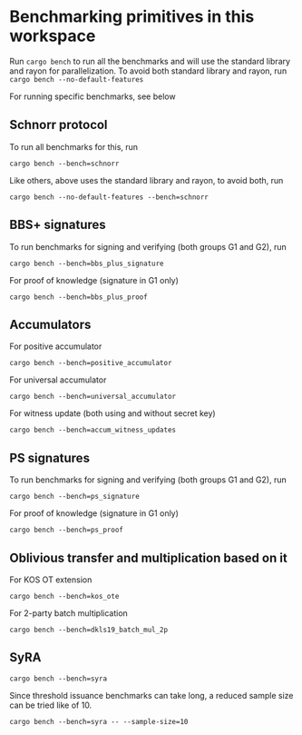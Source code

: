 # Benchmarking primitives in this workspace

Run `cargo bench` to run all the benchmarks and will use the standard library and rayon for parallelization. 
To avoid both standard library and rayon, run `cargo bench --no-default-features` 

For running specific benchmarks, see below

## Schnorr protocol
To run all benchmarks for this, run

`cargo bench --bench=schnorr`

Like others, above uses the standard library and rayon, to avoid both, run

`cargo bench --no-default-features --bench=schnorr`

## BBS+ signatures
To run benchmarks for signing and verifying (both groups G1 and G2), run

`cargo bench --bench=bbs_plus_signature`

For proof of knowledge (signature in G1 only)

`cargo bench --bench=bbs_plus_proof`

## Accumulators

For positive accumulator

`cargo bench --bench=positive_accumulator`

For universal accumulator

`cargo bench --bench=universal_accumulator`

For witness update (both using and without secret key)

`cargo bench --bench=accum_witness_updates`

## PS signatures
To run benchmarks for signing and verifying (both groups G1 and G2), run

`cargo bench --bench=ps_signature`

For proof of knowledge (signature in G1 only)

`cargo bench --bench=ps_proof`

## Oblivious transfer and multiplication based on it

For KOS OT extension

`cargo bench --bench=kos_ote`

For 2-party batch multiplication

`cargo bench --bench=dkls19_batch_mul_2p`

## SyRA

`cargo bench --bench=syra`

Since threshold issuance benchmarks can take long, a reduced sample size can be tried like of 10.

`cargo bench --bench=syra -- --sample-size=10`